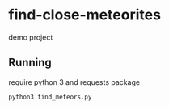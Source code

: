 # find-close-meteorites
demo project

## Running

require python 3 and requests package

`python3 find_meteors.py`

